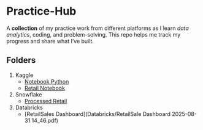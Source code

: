 # Practice-Hub
A **collection** of my practice work from different platforms as I learn *data analytics*, coding, and problem-solving. This repo helps me track my progress and share what I’ve built.

## Folders
1. Kaggle
   - [Notebook Python](https://github.com/KeneilweG/Practice-Hub/blob/main/Kaggle/books-practice-25-aug-2025.ipynb)
   - [Retail Notebook](Kaggle/retailsales.ipynb)
2. Snowflake
   - [Processed Retail](Snowflake/processed.sql)
3. Databricks
   - [RetailSales Dashboard](Databricks/RetailSale Dashboard 2025-08-31 14_46.pdf)
